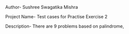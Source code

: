 Author- Sushree Swagatika Mishra

Project Name- Test cases for Practise Exercise 2

Description- There are 9 problems based on palindrome,
